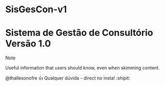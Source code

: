 # SisGesCon-v1
# Sistema de Gestão de Consultório Versão 1.0
> [!NOTE]
> Useful information that users should know, even when skimming content.





@thallesonofre :+1: Qualquer dúvida - direct no insta! :shipit:
